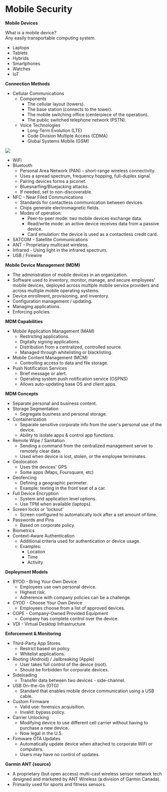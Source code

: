 # Mobile Security

**Mobile Devices**

What is a mobile device?  
Any easily transportable computing system.

* Laptops
* Tablets
* Hybrids
* Smartphones
* Watches
* IoT

**Connection Methods**

* Cellular Communications
  * Components
    * The cellular layout \(towers\).
    * The base station \(connects to the tower\).
    * The mobile switching office \(centerpiece of the operation\).
    * The public switched telephone network \(PSTN\).
  * Voice Technologies
    * Long-Term Evolution \(LTE\)
    * Code Division Multiple Access \(CDMA\)
    * Global Systems Mobile \(GSM\)

![](https://www.evernote.com/shard/s342/res/ea9fb374-a769-712e-3902-04d11537dbd9)

* WiFi
* Bluetooth
  * Personal Area Network \(PAN\) - short-range wireless connectivity.
  * Uses a spread spectrum, frequency hopping, full-duplex signal.
  * Pairing devices forms a piconet.
  * Bluesnarfing/Bluejacking attacks.
  * If needed, set to non-discoverable.
* NFC - Near Filed Communications
  * Standards for contactless communication between devices.
  * Chips generate electromagnetic fields.
  * Modes of operation:
    * Peer-to-peer mode: two mobile devices exchange data.
    * Read/write mode: an active device receives data from a passive device.
    * Card emulation: the device is used as a contactless credit card.
* SATCOM - Satellite Communications
* ANT - Proprietary multicast wireless.
* Infrared - Using light in the infrared spectrum.
* USB / Firewire

**Mobile Device Management \(MDM\)**

* The administration of mobile devices in an organization.
* Software used to inventory, monitor, manage, and secure employees' mobile devices, deployed across multiple mobile service providers and across multiple mobile operating systems.
* Device enrollment, provisioning, and inventory.
* Configuration management / updating.
* Managing applications.
* Enforcing policies.

**MDM Capabilities**

* Mobile Application Management \(MAM\)
  * Restricting applications.
  * Digitally signing applications.
  * Distribution from a centralized, controlled source.
  * Managed through whitelisting or blacklisting.
* Mobile Content Management \(MCM\)
  * Controlling access to data and file storage.
* Push Notification Services
  * Brief message or alert.
  * Operating system push notification service \(OSPNS\)
  * Allows auto-updating base OS and client apps.

**MDM Concepts**

* Separate personal and business content.
* Storage Segmentation
  * Segregate business and personal storage.
* Containerization
  * Separate sensitive corporate info from the user's personal use of the device.
  * Ability to isolate apps & control app functions.
* Remote Wipe / Sanitation
  * Sending a command from the centralized management server to remotely clear data.
  * Used when device is lost, stolen, or the employee terminates.
* Geolocation
  * Uses the devices' GPS
  * Some apps \(Maps, Foursquare, etc\)
* Geofencing
  * Defining a geographic perimeter.
  * Example: texting in the front seat of a car.
* Full Device Encryption
  * System and application level options.
  * Use TPM when available \(laptops\).
* Screen locks or 'lockout'
  * Screen configured to automatically lock after a set amount of time.
* Passwords and Pins
  * Based on corporate policy.
* Biometrics
* Context-Aware Authentication
  * Additional criteria used for authentication or device usage.
  * Examples:
    * Location
    * Time
    * Activity

**Deployment Models**

* BYOD - Bring Your Own Device
  * Employees use own personal device.
  * Highest risk.
  * Adherence with company policies can be a challenge.
* CYOD - Choose Your Own Device
  * Employees choose from a list of approved devices.
* COPE - Company-Owned Provided Equipment
  * Company has complete control over the device.
* VDI - Virtual Desktop Infrastructure

**Enforcement & Monitoring**

* Third-Party App Stores
  * Restrict based on policy.
  * Whitelist applications.
* Rooting \(Android\) / Jailbreaking \(Apple\)
  * User takes full control of the device \(root\).
  * Should be forbidden for corporate devices.
* Sideloading
  * Transfer data between two devices - side-channel.
* USB On-the-Go \(OTG\)
  * Standard that enables mobile device communication using a USB cable.
* Custom Firmware
  * Valid use: forensics acquisition.
  * Invalid: bypass policy.
* Carrier Unlocking
  * Modifying device to use different cell carrier without having to purchase a new device.
  * Now legal in the U.S. 
* Firmware OTA Updates
  * Automatically update device when attached to corporate WiFi or computers.
  * Users may have no control of updates.

**Garmin ANT {source}**

* A proprietary \(but open access\) multi-cast wireless sensor network tech designed and marketed by ANT Wireless \(a division of Garmin Canada\).
* Primarily used for sports and fitness sensors.



